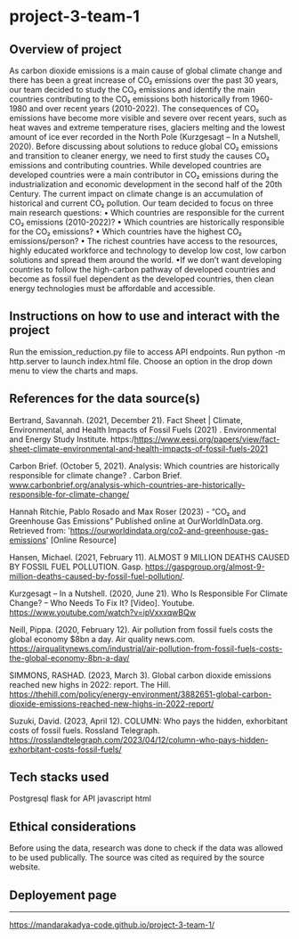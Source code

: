 # project-3-team-1
Overview of project
---------------------
As carbon dioxide emissions is a main cause of global climate change and there has been a great increase of CO₂ emissions over the past 30 years, our team decided to study the CO₂ emissions and identify the main countries contributing to the CO₂ emissions both historically from 1960-1980 and over recent years (2010-2022). The consequences of CO₂ emissions have become more visible and severe over recent years, such as heat waves and extreme temperature rises, glaciers melting and the lowest amount of ice ever recorded in the North Pole (Kurzgesagt – In a Nutshell, 2020). 
Before discussing about solutions to reduce global CO₂ emissions and transition to cleaner energy, we need to first study the causes CO₂ emissions and contributing countries. While developed countries are developed countries were a main contributor in CO₂ emissions during the industrialization and economic development in the second half of the 20th Century. The current impact on climate change is an accumulation of historical and current CO₂ pollution. 
Our team decided to focus on three main research questions:
•	Which countries are responsible for the current CO₂ emissions (2010-2022)?
•	Which countries are historically responsible for the CO₂ emissions?
•	Which countries have the highest CO₂ emissions/person?
• The richest countries have access to the resources, highly educated workforce and technology to develop low cost, low carbon solutions and spread them around the world.
•If we don’t want developing countries to follow the high-carbon pathway of developed countries and become as fossil fuel dependent as the developed countries, then clean energy technologies must be affordable and accessible.


Instructions on how to use and interact with the project
---------------------------------------------------------
Run the emission_reduction.py file to access API endpoints. 
Run python -m http.server to launch index.html file. 
Choose an option in the drop down menu to view the charts and maps.

References for the data source(s)
---------------------------------
Bertrand, Savannah. (2021, December 21). Fact Sheet | Climate, Environmental, and Health Impacts of 
Fossil Fuels (2021) . Environmental and Energy Study Institute. https:/https://www.eesi.org/papers/view/fact-sheet-climate-environmental-and-health-impacts-of-fossil-fuels-2021

Carbon Brief. (October 5, 2021). Analysis: Which countries are historically responsible for climate 
change? . Carbon Brief. www.carbonbrief.org/analysis-which-countries-are-historically-responsible-for-climate-change/

Hannah Ritchie, Pablo Rosado and Max Roser (2023) - “CO₂ and Greenhouse Gas Emissions” Published 
online at OurWorldInData.org. Retrieved from: 'https://ourworldindata.org/co2-and-greenhouse-gas-emissions' [Online Resource]

Hansen, Michael. (2021, February 11). ALMOST 9 MILLION DEATHS CAUSED BY FOSSIL FUEL POLLUTION. 
Gasp. https://gaspgroup.org/almost-9-million-deaths-caused-by-fossil-fuel-pollution/.

Kurzgesagt – In a Nutshell. (2020, June 21). Who Is Responsible For Climate Change? – Who Needs To Fix 
It? [Video]. Youtube. https://www.youtube.com/watch?v=ipVxxxqwBQw

Neill, Pippa. (2020, February 12). Air pollution from fossil fuels costs the global economy $8bn a day. Air 
quality news.com. https://airqualitynews.com/industrial/air-pollution-from-fossil-fuels-costs-the-global-economy-8bn-a-day/

SIMMONS, RASHAD. (2023, March 3). Global carbon dioxide emissions reached new highs in 2022: 
report. The Hill. https://thehill.com/policy/energy-environment/3882651-global-carbon-dioxide-emissions-reached-new-highs-in-2022-report/

Suzuki, David. (2023, April 12). COLUMN: Who pays the hidden, exhorbitant costs of fossil fuels. 
Rossland Telegraph. https://rosslandtelegraph.com/2023/04/12/column-who-pays-hidden-exhorbitant-costs-fossil-fuels/


Tech stacks used
-----------------
Postgresql
flask for API
javascript
html

Ethical considerations
-----------------------
Before using the data, research was done to check if the data was allowed to be used publically. The source was cited as required by the source website.

## Deployement page
----------------------
https://mandarakadya-code.github.io/project-3-team-1/
